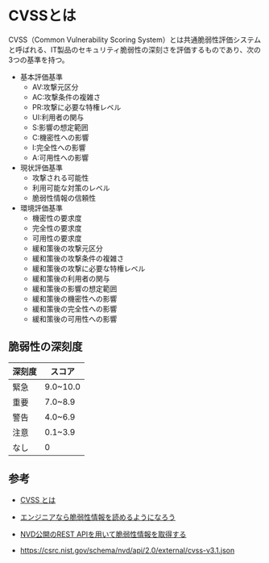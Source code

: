 # CVSSとは
CVSS（Common Vulnerability Scoring System）とは共通脆弱性評価システムと呼ばれる、IT製品のセキュリティ脆弱性の深刻さを評価するものであり、次の3つの基準を持つ。

- 基本評価基準
    - AV:攻撃元区分
    - AC:攻撃条件の複雑さ
    - PR:攻撃に必要な特権レベル
    - UI:利用者の関与
    - S:影響の想定範囲
    - C:機密性への影響
    - I:完全性への影響
    - A:可用性への影響
- 現状評価基準
    - 攻撃される可能性
    - 利用可能な対策のレベル
    - 脆弱性情報の信頼性
- 環境評価基準
    - 機密性の要求度
    - 完全性の要求度
    - 可用性の要求度
    - 緩和策後の攻撃元区分
    - 緩和策後の攻撃条件の複雑さ
    - 緩和策後の攻撃に必要な特権レベル
    - 緩和策後の利用者の関与
    - 緩和策後の影響の想定範囲
    - 緩和策後の機密性への影響
    - 緩和策後の完全性への影響
    - 緩和策後の可用性への影響

## 脆弱性の深刻度
| 深刻度 | スコア |
| - | - |
| 緊急 | 9.0~10.0 |
| 重要 | 7.0~8.9 |
| 警告 | 4.0~6.9 |
| 注意 | 0.1~3.9 |
| なし | 0 |

## 参考
- [CVSS とは](https://sid-fm.com/support/ra/guide/cvss.html)
- [エンジニアなら脆弱性情報を読めるようになろう](https://cyberagent.ai/blog/tech/4025/)

- [NVD公開のREST APIを用いて脆弱性情報を取得する](https://qiita.com/riikunn_ryo/items/97e385ed0a78dc28534f#rest-api)
- https://csrc.nist.gov/schema/nvd/api/2.0/external/cvss-v3.1.json
